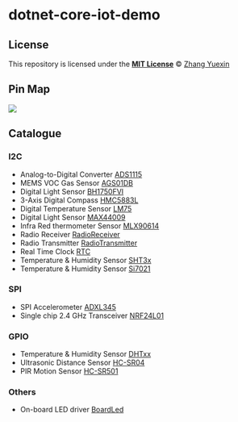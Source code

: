 # dotnet-core-iot-demo

## License
This repository is licensed under the [__MIT License__](https://github.com/ZhangGaoxing/dotnet-core-iot-demo/blob/master/LICENSE) © [Zhang Yuexin](https://zhangyue.xin)

## Pin Map
![](https://raw.githubusercontent.com/ZhangGaoxing/dotnet-core-iot-demo/master/img/RP2_Pinout.png)

## Catalogue

### I2C
* Analog-to-Digital Converter [ADS1115](https://github.com/ZhangGaoxing/dotnet-core-iot-demo/tree/master/src/Ads1115)
* MEMS VOC Gas Sensor [AGS01DB](https://github.com/ZhangGaoxing/dotnet-core-iot-demo/tree/master/src/Ags01db)
* Digital Light Sensor [BH1750FVI](https://github.com/ZhangGaoxing/dotnet-core-iot-demo/tree/master/src/Bh1750fvi)
* 3-Axis Digital Compass [HMC5883L](https://github.com/ZhangGaoxing/dotnet-core-iot-demo/tree/master/src/Hmc5883l)
* Digital Temperature Sensor [LM75](https://github.com/ZhangGaoxing/dotnet-core-iot-demo/tree/master/src/Lm75)
* Digital Light Sensor [MAX44009](https://github.com/ZhangGaoxing/dotnet-core-iot-demo/tree/master/src/Max44009)
* Infra Red thermometer Sensor [MLX90614](https://github.com/ZhangGaoxing/dotnet-core-iot-demo/tree/master/src/Mlx90614)
* Radio Receiver [RadioReceiver](https://github.com/ZhangGaoxing/dotnet-core-iot-demo/tree/master/src/RadioReceiver)
* Radio Transmitter [RadioTransmitter](https://github.com/ZhangGaoxing/dotnet-core-iot-demo/tree/master/src/RadioTransmitter)
* Real Time Clock [RTC](https://github.com/ZhangGaoxing/dotnet-core-iot-demo/tree/master/src/Rtc)
* Temperature & Humidity Sensor [SHT3x](https://github.com/ZhangGaoxing/dotnet-core-iot-demo/tree/master/src/Sht3x)
* Temperature & Humidity Sensor [Si7021](https://github.com/ZhangGaoxing/dotnet-core-iot-demo/tree/master/src/Si7021)

### SPI
* SPI Accelerometer [ADXL345](https://github.com/ZhangGaoxing/dotnet-core-iot-demo/tree/master/src/Adxl345)
* Single chip 2.4 GHz Transceiver [NRF24L01](https://github.com/ZhangGaoxing/dotnet-core-iot-demo/tree/master/src/Nrf24l01)

### GPIO
* Temperature & Humidity Sensor [DHTxx](https://github.com/ZhangGaoxing/dotnet-core-iot-demo/tree/master/src/Dhtxx)
* Ultrasonic Distance Sensor [HC-SR04](https://github.com/ZhangGaoxing/dotnet-core-iot-demo/tree/master/src/HCsr04)
* PIR Motion Sensor [HC-SR501](https://github.com/ZhangGaoxing/dotnet-core-iot-demo/tree/master/src/HCsr501)

### Others
* On-board LED driver [BoardLed](https://github.com/ZhangGaoxing/dotnet-core-iot-demo/tree/master/src/BoardLed)